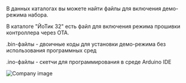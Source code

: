 В данных каталогах вы можете найти файлы для включения демо-режима набора.

В каталоге "ЙоТик 32" есть файл для включения режима прошивки контроллера через OTA. 

.bin-файлы - двоичные коды для установки демо-режима без использования программных сред

.ino-файлы - скетчи для программирования в среде Arduino IDE

![Company image](https://mgbot.ru/upload/logo-r.svg)
